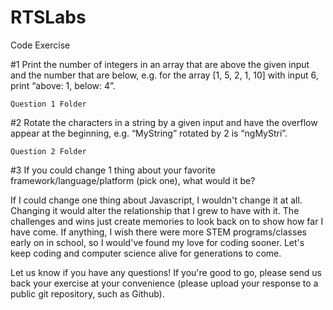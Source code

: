 # RTSLabs
Code Exercise

#1  Print the number of integers in an array that are above the given input and the number that are below, e.g. for the array [1, 5, 2, 1, 10] with input 6, print “above: 1, below: 4”.

    Question 1 Folder

#2  Rotate the characters in a string by a given input and have the overflow appear at the beginning, e.g. “MyString” rotated by 2 is “ngMyStri”.
    
    Question 2 Folder
    
#3  If you could change 1 thing about your favorite framework/language/platform (pick one), what would it be?   

If I could change one thing about Javascript, I wouldn't change it at all. 
Changing it would alter the relationship that I grew to have with it. The challenges and wins just create memories to look back on to show how far I have come. If anything, I wish there were more STEM programs/classes early on in school, so I would've found my love for coding sooner.
Let's keep coding and computer science alive for generations to come.


Let us know if you have any questions! If you're good to go, please send us back your exercise at your convenience (please upload your response to a public git repository, such as Github).
